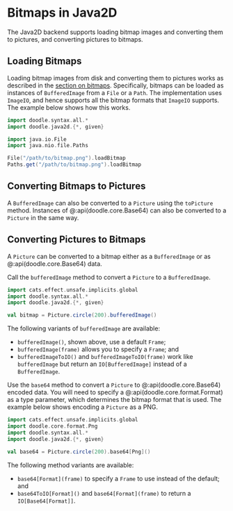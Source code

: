 # Bitmaps in Java2D

The Java2D backend supports loading bitmap images and converting them to pictures, and converting pictures to bitmaps.


## Loading Bitmaps

Loading bitmap images from disk and converting them to pictures works as described in the [section on bitmaps](../pictures/bitmap.md). Specifically, bitmaps can be loaded as instances of `BufferedImage` from a `File` or a `Path`. The implementation uses `ImageIO`, and hence supports all the bitmap formats that `ImageIO` supports. The example below shows how this works.

```scala mdoc:compile-only
import doodle.syntax.all.*
import doodle.java2d.{*, given}

import java.io.File
import java.nio.file.Paths

File("/path/to/bitmap.png").loadBitmap
Paths.get("/path/to/bitmap.png").loadBitmap
```


## Converting Bitmaps to Pictures

A `BufferedImage` can also be converted to a `Picture` using the `toPicture` method. Instances of @:api(doodle.core.Base64) can also be converted to a `Picture` in the same way.


## Converting Pictures to Bitmaps

A `Picture` can be converted to a bitmap either as a `BufferedImage` or as @:api(doodle.core.Base64) data.

Call the `bufferedImage` method to convert a `Picture` to a `BufferedImage`.


```scala mdoc:silent
import cats.effect.unsafe.implicits.global
import doodle.syntax.all.*
import doodle.java2d.{*, given}

val bitmap = Picture.circle(200).bufferedImage()
```

The following variants of `bufferedImage` are available:

- `bufferedImage()`, shown above, use a default `Frame`;
- `bufferedImage(frame)` allows you to specify a `Frame`; and
- `bufferedImageToIO()` and `bufferedImageToIO(frame)` work like `bufferedImage` but return an `IO[BufferedImage]` instead of a `BufferedImage`.


Use the `base64` method to convert a `Picture` to @:api(doodle.core.Base64) encoded data. You will need to specify a @:api(doodle.core.format.Format) as a type parameter, which determines the bitmap format that is used. The example below shows encoding a `Picture` as a PNG.

```scala mdoc:reset:silent
import cats.effect.unsafe.implicits.global
import doodle.core.format.Png
import doodle.syntax.all.*
import doodle.java2d.{*, given}

val base64 = Picture.circle(200).base64[Png]()
```

The following method variants are available:

- `base64[Format](frame)` to specify a `Frame` to use instead of the default; and
- `base64ToIO[Format]()` and `base64[Format](frame)` to return a `IO[Base64[Format]]`.
